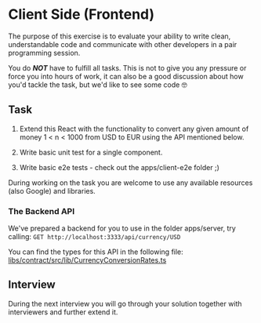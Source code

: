 # Client Side (Frontend)

The purpose of this exercise is to evaluate your ability to write clean, understandable code and communicate with other developers in a pair programming session.

You do _**NOT**_ have to fulfill all tasks. This is not to give you any pressure or force you into hours of work, it can also be a good discussion about how you'd tackle the task, but we'd like to see some code 🤓

## Task

1. Extend this React with the functionality to convert any given amount of money 1 < n < 1000 from USD to EUR using the API mentioned below.

2. Write basic unit test for a single component.
   
3. Write basic e2e tests - check out the apps/client-e2e folder ;)

During working on the task you are welcome to use any available resources (also Google) and libraries.

### The Backend API
We've prepared a backend for you to use in the folder apps/server, try calling:
`
GET http://localhost:3333/api/currency/USD
`

You can find the types for this API in the following file: [libs/contract/src/lib/CurrencyConversionRates.ts](../../libs/contract/src/lib/CurrencyConversionRates.ts)

## Interview
During the next interview you will go through your solution together with interviewers and further extend it.
